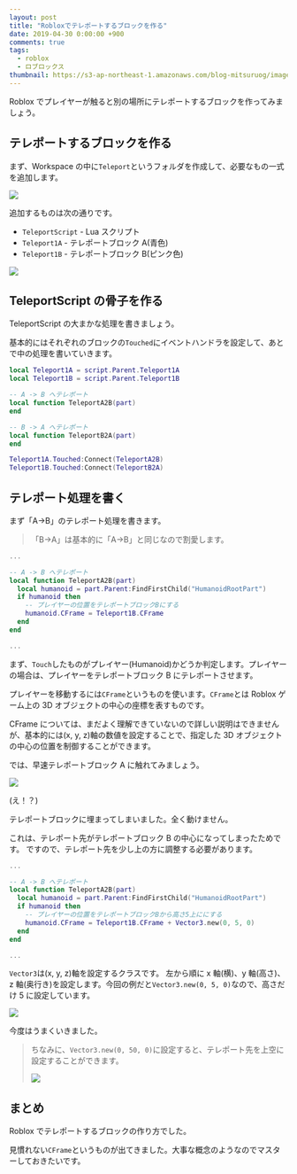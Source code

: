 ```yaml
---
layout: post
title: "Robloxでテレポートするブロックを作る"
date: 2019-04-30 0:00:00 +900
comments: true
tags:
  - roblox
  - ロブロックス
thumbnail: https://s3-ap-northeast-1.amazonaws.com/blog-mitsuruog/images/2019/roblox-teleport-block-logo.png
---
```


Roblox でプレイヤーが触ると別の場所にテレポートするブロックを作ってみましょう。

## テレポートするブロックを作る

まず、Workspace の中に`Teleport`というフォルダを作成して、必要なもの一式を追加します。

![](https://s3-ap-northeast-1.amazonaws.com/blog-mitsuruog/images/2019/roblox-teleport-block4.png)

追加するものは次の通りです。

- `TeleportScript` - Lua スクリプト
- `Teleport1A` - テレポートブロック A(青色)
- `Teleport1B` - テレポートブロック B(ピンク色)

![](https://s3-ap-northeast-1.amazonaws.com/blog-mitsuruog/images/2019/roblox-teleport-block5.png)

## TeleportScript の骨子を作る

TeleportScript の大まかな処理を書きましょう。

基本的にはそれぞれのブロックの`Touched`にイベントハンドラを設定して、あとで中の処理を書いていきます。

```lua
local Teleport1A = script.Parent.Teleport1A
local Teleport1B = script.Parent.Teleport1B

-- A -> B へテレポート
local function TeleportA2B(part)
end

-- B -> A へテレポート
local function TeleportB2A(part)
end

Teleport1A.Touched:Connect(TeleportA2B)
Teleport1B.Touched:Connect(TeleportB2A)
```

## テレポート処理を書く

まず「A->B」のテレポート処理を書きます。

> 「B->A」は基本的に「A->B」と同じなので割愛します。

```lua
...

-- A -> B へテレポート
local function TeleportA2B(part)
  local humanoid = part.Parent:FindFirstChild("HumanoidRootPart")
  if humanoid then
    -- プレイヤーの位置をテレポートブロックBにする
    humanoid.CFrame = Teleport1B.CFrame
  end
end

...
```

まず、`Touch`したものがプレイヤー(Humanoid)かどうか判定します。プレイヤーの場合は、プレイヤーをテレポートブロック B にテレポートさせます。

プレイヤーを移動するには`CFrame`というものを使います。`CFrame`とは Roblox ゲーム上の 3D オブジェクトの中心の座標を表すものです。

CFrame については、まだよく理解できていないので詳しい説明はできませんが、基本的には(x, y, z)軸の数値を設定することで、指定した 3D オブジェクトの中心の位置を制御することができます。

では、早速テレポートブロック A に触れてみましょう。

![](https://s3-ap-northeast-1.amazonaws.com/blog-mitsuruog/images/2019/roblox-teleport-block3.gif)

(え！？)

テレポートブロックに埋まってしまいました。全く動けません。

これは、テレポート先がテレポートブロック B の中心になってしまったためです。
ですので、テレポート先を少し上の方に調整する必要があります。

```lua
...

-- A -> B へテレポート
local function TeleportA2B(part)
  local humanoid = part.Parent:FindFirstChild("HumanoidRootPart")
  if humanoid then
    -- プレイヤーの位置をテレポートブロックBから高さ5上ににする
    humanoid.CFrame = Teleport1B.CFrame + Vector3.new(0, 5, 0)
  end
end

...
```

`Vector3`は(x, y, z)軸を設定するクラスです。
左から順に x 軸(横)、y 軸(高さ)、z 軸(奥行き)を設定します。今回の例だと`Vector3.new(0, 5, 0)`なので、高さだけ 5 に設定しています。

![](https://s3-ap-northeast-1.amazonaws.com/blog-mitsuruog/images/2019/roblox-teleport-block2.gif)

今度はうまくいきました。

> ちなみに、`Vector3.new(0, 50, 0)`に設定すると、テレポート先を上空に設定することができます。
>
> ![](https://s3-ap-northeast-1.amazonaws.com/blog-mitsuruog/images/2019/roblox-teleport-block1.gif)

## まとめ

Roblox でテレポートするブロックの作り方でした。

見慣れない`CFrame`というものが出てきました。大事な概念のようなのでマスターしておきたいです。
